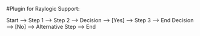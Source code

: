 #Plugin for Raylogic Support:

Start --> Step 1 --> Step 2 --> Decision --> [Yes] --> Step 3 --> End
                     Decision --> [No] --> Alternative Step --> End
